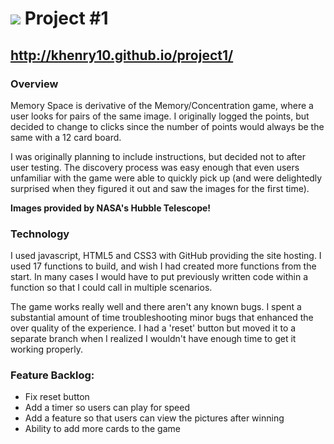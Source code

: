 # ![](https://ga-dash.s3.amazonaws.com/production/assets/logo-9f88ae6c9c3871690e33280fcf557f33.png) Project #1

## http://khenry10.github.io/project1/

### Overview

Memory Space is derivative of the Memory/Concentration game, where a user looks for pairs of the same image.  I originally logged the points, but decided to change to clicks since the number of points would always be the same with a 12 card board.

I was originally planning to include instructions, but decided not to after user testing.  The discovery process was easy enough that even users unfamiliar with the game were able to quickly pick up (and were delightedly surprised when they figured it out and saw the images for the first time).

**Images provided by NASA's Hubble Telescope!**

### Technology

I used javascript, HTML5 and CSS3 with GitHub providing the site hosting.  I used 17 functions to build, and wish I had created more functions from the start.  In many cases I would have to put previously written code within a function so that I could call in multiple scenarios.  

The game works really well and there aren't any known bugs.  I spent a substantial amount of time troubleshooting minor bugs that enhanced the over quality of the experience.  I had a 'reset' button but moved it to a separate branch when I realized I wouldn't have enough time to get it working properly.  

### Feature Backlog:
 * Fix reset button
 * Add a timer so users can play for speed
 * Add a feature so that users can view the pictures after winning
 * Ability to add more cards to the game
